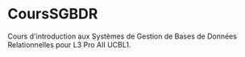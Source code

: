 # CoursSGBDR
Cours d'introduction aux Systèmes de Gestion de Bases de Données Relationnelles pour L3 Pro AII UCBL1.
